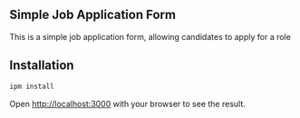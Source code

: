 ## Simple Job Application Form

This is a simple job application form, allowing candidates to apply for a role

## Installation

```bash
ipm install
```

Open [http://localhost:3000](http://localhost:3000) with your browser to see the result.
